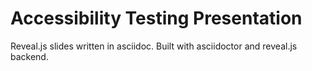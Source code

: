# Accessibility Testing Presentation

Reveal.js slides written in asciidoc. Built with asciidoctor and reveal.js backend.